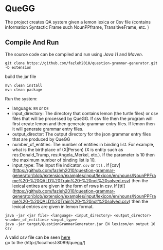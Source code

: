 # QueGG
The project creates QA system given a lemon lexica or Csv file (contains information Syntactic Frame such NounPPframe, TransitiveFrame, etc. )

## Compile And Run
<p>The source code can be compiled and run using <em>Java 11</em> and <em>Maven</em>.</p>

```shell script
git clone https://github.com/fazleh2010/question-grammar-generator.git -b extension
```
build the jar file
```shell script
mvn clean install
mvn clean package
```
Run the system:
- language: `EN` or `DE`
- input_directory: The directory that contains lemon (the turtle files) or csv files  that will be processed by QueGG. If csv file then the program will first create lemon and then generate grammar entry files. If lemon then it will generate grammar entry files. 
- output_director: The output directory for the json grammar entry files that are produced by QueGG
- number_of_entities: The number of entities in binding list. For example, what is the birthplace of (X|Person) (X is entity such as res:Donald_Trump, res:Angela_Merkel, etc.). If the parameter is 10 then the maximum number of binding list is 10.
- input_type:  The input file indicator. `csv` or  `ttl` . If  [csv] (https://github.com/fazleh2010/question-grammar-generator/blob/extension/examples/input/lexicon/en/nouns/NounPPFrame%20-%20QALD%20Train%20-%20not%20solved.csv) then the lexical entires are given in the form of rows in csv. If  [ttl] (https://github.com/fazleh2010/question-grammar-generator/blob/extension/examples/input/lexicon/en/nouns/NounPPFrame%20-%20QALD%20Train%20-%20not%20solved.csv) then the lexical entries are given in lemon format.                                         

````shell script
java -jar <jar file> <language> <input_directory> <output_director> <number_of_entities> <input_type>
java -jar target/QuestionGrammarGenerator.jar EN lexicon/en output 10 csv                                                                 
````
A valid csv file can be seen [here](http://localhost:8089/quegg/)  
go to the (http://localhost:8089/quegg/)

